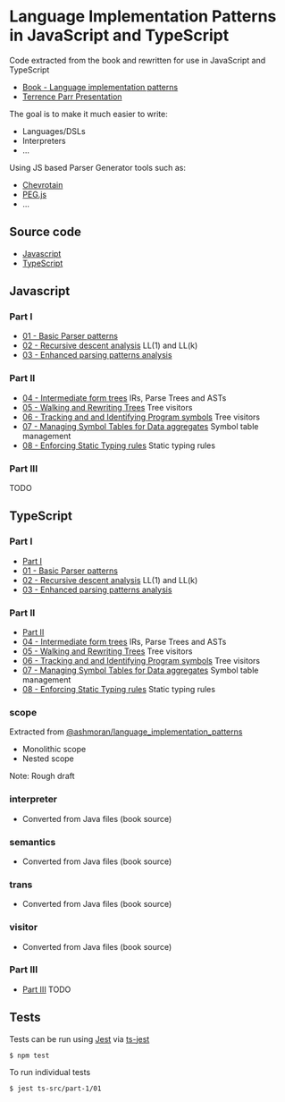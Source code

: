 # Language Implementation Patterns in JavaScript and TypeScript

Code extracted from the book and rewritten for use in JavaScript and TypeScript

- [Book - Language implementation patterns](./book)
- [Terrence Parr Presentation](https://www.youtube.com/watch?v=q8p1voEiu8Q&feature=youtu.be)

The goal is to make it much easier to write:

- Languages/DSLs
- Interpreters
- ...

Using JS based Parser Generator tools such as:

- [Chevrotain](https://sap.github.io/chevrotain/docs/)
- [PEG.js](https://pegjs.org)
- ...

## Source code

- [Javascript](#Javascript)
- [TypeScript](#TypeScript)

## Javascript

### Part I

- [01 - Basic Parser patterns](./src/01.js)
- [02 - Recursive descent analysis](./src/02.js) LL(1) and LL(k)
- [03 - Enhanced parsing patterns analysis](./src/03.js)

### Part II

- [04 - Intermediate form trees](./src/04.js) IRs, Parse Trees and ASTs
- [05 - Walking and Rewriting Trees](./src/05.js) Tree visitors
- [06 - Tracking and and Identifying Program symbols](./src/06.js) Tree visitors
- [07 - Managing Symbol Tables for Data aggregates](./src/07.js) Symbol table management
- [08 - Enforcing Static Typing rules](./src/08.js) Static typing rules

### Part III

TODO

## TypeScript

### Part I

- [Part I](./ts-src/part-1/)
- [01 - Basic Parser patterns](./ts-src/part-1/01)
- [02 - Recursive descent analysis](./ts-src/part-1/02) LL(1) and LL(k)
- [03 - Enhanced parsing patterns analysis](./ts-src/part-1/03)

### Part II

- [Part II](./ts-src/part-2/)
- [04 - Intermediate form trees](./ts-src/part-2/04) IRs, Parse Trees and ASTs
- [05 - Walking and Rewriting Trees](./ts-src/part-2/05) Tree visitors
- [06 - Tracking and and Identifying Program symbols](./ts-src/part-2/06) Tree visitors
- [07 - Managing Symbol Tables for Data aggregates](./ts-src/part-2/07) Symbol table management
- [08 - Enforcing Static Typing rules](./ts-src/part-2/08) Static typing rules

### scope

Extracted from [@ashmoran/language_implementation_patterns](https://github.com/ashmoran/language_implementation_patterns)

- Monolithic scope
- Nested scope

Note: Rough draft

### interpreter

- Converted from Java files (book source)

### semantics

- Converted from Java files (book source)

### trans

- Converted from Java files (book source)

### visitor

- Converted from Java files (book source)

### Part III

- [Part III](./ts-src/part-3/) TODO

## Tests

Tests can be run using [Jest]() via [ts-jest]()

`$ npm test`

To run individual tests

`$ jest ts-src/part-1/01`
